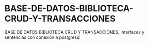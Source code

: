 # BASE-DE-DATOS-BIBLIOTECA-CRUD-Y-TRANSACCIONES
BASE DE DATOS BIBLIOTECA CRUD Y TRANSACCIONES, interfaces y sentencias con conexión a postgresql

